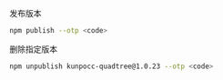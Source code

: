 发布版本

```bash
npm publish --otp <code>
```

删除指定版本

```bash
npm unpublish kunpocc-quadtree@1.0.23 --otp <code>
```